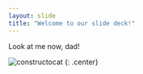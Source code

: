 ```yaml
---
layout: slide
title: "Welcome to our slide deck!"
---
```


Look at me now, dad!

![constructocat](https://octodex.github.com/images/constructocat2.jpg)
{: .center}
